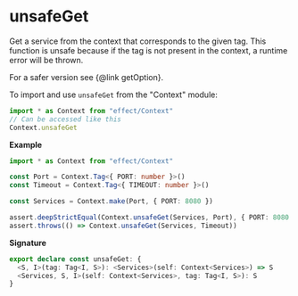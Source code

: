 # unsafeGet

Get a service from the context that corresponds to the given tag.
This function is unsafe because if the tag is not present in the context, a runtime error will be thrown.

For a safer version see {@link getOption}.

To import and use `unsafeGet` from the "Context" module:

```ts
import * as Context from "effect/Context"
// Can be accessed like this
Context.unsafeGet
```

**Example**

```ts
import * as Context from "effect/Context"

const Port = Context.Tag<{ PORT: number }>()
const Timeout = Context.Tag<{ TIMEOUT: number }>()

const Services = Context.make(Port, { PORT: 8080 })

assert.deepStrictEqual(Context.unsafeGet(Services, Port), { PORT: 8080 })
assert.throws(() => Context.unsafeGet(Services, Timeout))
```

**Signature**

```ts
export declare const unsafeGet: {
  <S, I>(tag: Tag<I, S>): <Services>(self: Context<Services>) => S
  <Services, S, I>(self: Context<Services>, tag: Tag<I, S>): S
}
```
